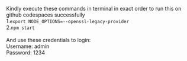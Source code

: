 Kindly execute these commands in terminal in exact order to run this on github codespaces successfully <br />
 1.```export NODE_OPTIONS=--openssl-legacy-provider```<br /> 2.```npm start``` <br />
<br />And use these credentials to login: <br />
Username: admin <br />
Password: 1234
